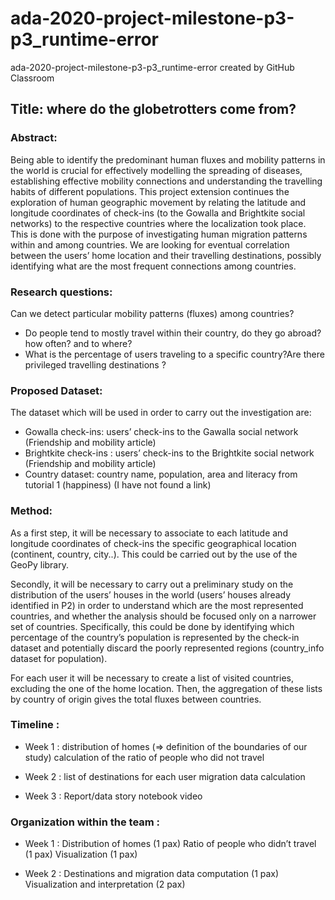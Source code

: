 # ada-2020-project-milestone-p3-p3_runtime-error
ada-2020-project-milestone-p3-p3_runtime-error created by GitHub Classroom

## Title: where do the globetrotters come from?
 
### Abstract:

Being able to identify the predominant human fluxes and mobility patterns in the world is crucial for effectively modelling the spreading of diseases, establishing effective mobility connections and understanding the travelling habits of different populations. This project extension continues the exploration of human geographic movement by relating the latitude and longitude coordinates of check-ins (to the Gowalla and Brightkite social networks) to the respective countries where the localization took place. This is done with the purpose of investigating human migration patterns within and among countries. We are looking for eventual correlation between the users’ home location and their travelling destinations, possibly identifying what are the most frequent connections among countries.  
 
### Research questions: 
Can we detect particular mobility patterns (fluxes) among countries?
-    Do people tend to mostly travel within their country, do they go abroad? how often? and to where? 
-    What is the percentage of users traveling to a specific country?Are there privileged travelling destinations ?

### Proposed Dataset:
The dataset which will be used in order to carry out the investigation are: 
-    Gowalla check-ins: users’ check-ins to the Gawalla social network (Friendship and mobility article) 
-    Brightkite check-ins : users’ check-ins to the Brightkite social network (Friendship and mobility article) 
-    Country dataset: country name, population, area and literacy from tutorial 1 (happiness) (I have not found a link)
 
### Method:
As a first step, it will be necessary to associate to each latitude and longitude coordinates of check-ins the specific geographical location (continent, country, city..). This could be carried out by the use of the GeoPy library. 

Secondly, it will be necessary to carry out a preliminary  study on the distribution of the users’ houses in the world (users’ houses already identified in P2) in order to understand which are the most represented countries, and whether the analysis should be focused only on a narrower set of countries. Specifically, this could be done by identifying which percentage of the country’s population is represented by the check-in dataset and potentially discard the poorly represented regions (country_info dataset for population). 
 
For each user it will be necessary to create a list of visited countries, excluding the one of the home location. 
Then, the aggregation of these lists by country of origin gives the total fluxes between countries.

### Timeline :

-    Week 1 :
distribution of homes (=> definition of the boundaries of our study)
calculation of the ratio of people who did not travel

-    Week 2 :
list of destinations for each user
migration data calculation 

-    Week 3 : 
Report/data story
notebook 
video 

### Organization within the team :

-    Week 1 :
Distribution of homes (1 pax)
Ratio of people who didn’t travel (1 pax)
Visualization (1 pax)

-    Week 2 :
Destinations and migration data computation (1 pax)
Visualization and interpretation (2 pax)
